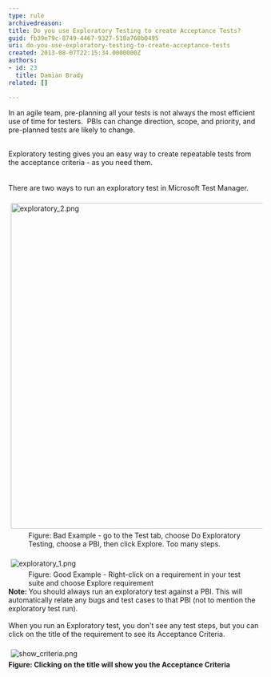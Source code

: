 ```yaml
---
type: rule
archivedreason: 
title: Do you use Exploratory Testing to create Acceptance Tests?
guid: fb39e79c-8749-4467-9327-518a768b0495
uri: do-you-use-exploratory-testing-to-create-acceptance-tests
created: 2013-08-07T22:15:34.0000000Z
authors:
- id: 23
  title: Damian Brady
related: []

---
```



In an agile team, pre-planning all your tests is not always the most efficient use of time for testers. &#160;PBIs can change direction, scope, and priority, and pre-planned tests are likely to change.<div><br></div><div>Exploratory testing gives you an easy way&#160;to create repeatable tests from the acceptance criteria - as you need them.</div>
<br><excerpt class='endintro'></excerpt><br>
There are two ways to run an exploratory test in Microsoft Test Manager.<div><br></div><div><img src="/SoftwareDevelopment/RulesToBetterUserAcceptanceTests/PublishingImages/exploratory_2.png" alt="exploratory_2.png" style="margin&#58;5px;width&#58;650px;" /><br></div><dd class="ssw15-rteElement-FigureBad">Figure&#58; Bad Example - go to the Test tab, choose Do Exploratory Testing, choose a PBI, then click Explore. Too many steps.</dd><div><br></div><div><img src="/SoftwareDevelopment/RulesToBetterUserAcceptanceTests/PublishingImages/exploratory_1.png" alt="exploratory_1.png" style="margin&#58;5px;" /><br></div><dd class="ssw15-rteElement-FigureGood">Figure&#58; Good Example - Right-click on a requirement in your test suite&#160;and choose Explore requirement</dd><div><strong>Note&#58; </strong>You should always run an exploratory test against a PBI. This will automatically relate any&#160;bugs and test cases to that&#160;PBI (not to mention&#160;the exploratory test run).</div><div><br></div><div>When you run an Exploratory test, you don't see any test steps, but you can click on the title of the requirement to see its Acceptance Criteria.</div><div><br></div><div><img src="/SoftwareDevelopment/RulesToBetterUserAcceptanceTests/PublishingImages/show_criteria.png" alt="show_criteria.png" style="margin&#58;5px;" /><br></div><div><strong>Figure&#58; Clicking on the title will show you the Acceptance Criteria</strong></div>


